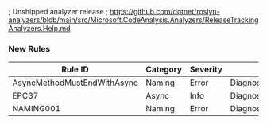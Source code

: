 ﻿; Unshipped analyzer release
; https://github.com/dotnet/roslyn-analyzers/blob/main/src/Microsoft.CodeAnalysis.Analyzers/ReleaseTrackingAnalyzers.Help.md

### New Rules

Rule ID | Category | Severity | Notes
--------|----------|----------|-------
AsyncMethodMustEndWithAsync | Naming | Error | DiagnosticDescriptors
EPC37 | Async | Info | DiagnosticDescriptors
NAMING001 | Naming | Error | DiagnosticDescriptors
